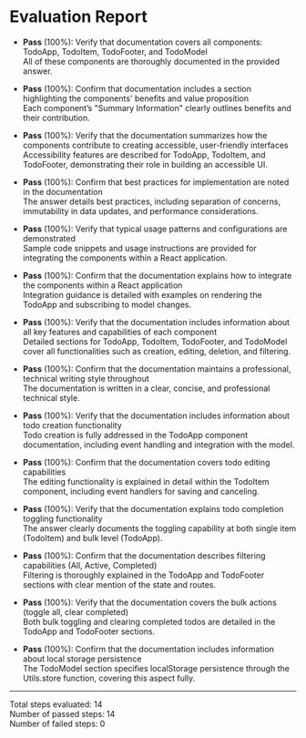 # Evaluation Report

- **Pass** (100%): Verify that documentation covers all components: TodoApp, TodoItem, TodoFooter, and TodoModel  
  All of these components are thoroughly documented in the provided answer.

- **Pass** (100%): Confirm that documentation includes a section highlighting the components' benefits and value proposition  
  Each component’s "Summary Information" clearly outlines benefits and their contribution.

- **Pass** (100%): Verify that the documentation summarizes how the components contribute to creating accessible, user-friendly interfaces  
  Accessibility features are described for TodoApp, TodoItem, and TodoFooter, demonstrating their role in building an accessible UI.

- **Pass** (100%): Confirm that best practices for implementation are noted in the documentation  
  The answer details best practices, including separation of concerns, immutability in data updates, and performance considerations.

- **Pass** (100%): Verify that typical usage patterns and configurations are demonstrated  
  Sample code snippets and usage instructions are provided for integrating the components within a React application.

- **Pass** (100%): Confirm that the documentation explains how to integrate the components within a React application  
  Integration guidance is detailed with examples on rendering the TodoApp and subscribing to model changes.

- **Pass** (100%): Verify that the documentation includes information about all key features and capabilities of each component  
  Detailed sections for TodoApp, TodoItem, TodoFooter, and TodoModel cover all functionalities such as creation, editing, deletion, and filtering.

- **Pass** (100%): Confirm that the documentation maintains a professional, technical writing style throughout  
  The documentation is written in a clear, concise, and professional technical style.

- **Pass** (100%): Verify that the documentation includes information about todo creation functionality  
  Todo creation is fully addressed in the TodoApp component documentation, including event handling and integration with the model.

- **Pass** (100%): Confirm that the documentation covers todo editing capabilities  
  The editing functionality is explained in detail within the TodoItem component, including event handlers for saving and canceling.

- **Pass** (100%): Verify that the documentation explains todo completion toggling functionality  
  The answer clearly documents the toggling capability at both single item (TodoItem) and bulk level (TodoApp).

- **Pass** (100%): Confirm that the documentation describes filtering capabilities (All, Active, Completed)  
  Filtering is thoroughly explained in the TodoApp and TodoFooter sections with clear mention of the state and routes.

- **Pass** (100%): Verify that the documentation covers the bulk actions (toggle all, clear completed)  
  Both bulk toggling and clearing completed todos are detailed in the TodoApp and TodoFooter sections.

- **Pass** (100%): Confirm that the documentation includes information about local storage persistence  
  The TodoModel section specifies localStorage persistence through the Utils.store function, covering this aspect fully.

---

Total steps evaluated: 14  
Number of passed steps: 14  
Number of failed steps: 0